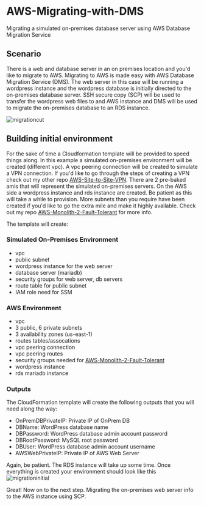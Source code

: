 # AWS-Migrating-with-DMS
Migrating a simulated on-premises database server using AWS Database Migration Service

## Scenario
There is a web and database server in an on premises location and you'd like to migrate to AWS. Migrating to AWS is made easy with AWS Database Migration Service (DMS). The web server in this case will be running a wordpress instance and the wordpress database is initially directed to the on-premises database server. SSH secure copy (SCP) will be used to transfer the wordpress web files to and AWS instance and DMS will be used to migrate the on-premises database to an RDS instance. 

![migrationcut](https://user-images.githubusercontent.com/62077185/126720100-359b9789-5010-4f52-ab4e-657ca6e92317.png)

## Building initial environment
For the sake of time a Cloudformation template will be provided to speed things along. In this example a simulated on-premises environment will be created (different vpc). A vpc peering connection will be created to simulate a VPN connection. If you'd like to go through the steps of creating a VPN check out my other repo [AWS-Site-to-Site-VPN](https://github.com/SConnolly1886/AWS-Site-to-Site-VPN). There are 2 pre-baked amis that will represent the simulated on-premises servers. On the AWS side a wordpress instance and rds instance are created. Be patient as this will take a while to provision. More subnets than you require have been created if you'd like to go the extra mile and make it highly available. Check out my repo [AWS-Monolith-2-Fault-Tolerant](https://github.com/SConnolly1886/AWS-Monolith-2-Fault-Tolerant) for more info.



The template will create:
### Simulated On-Premises Environment
- vpc
- public subnet
- wordpress instance for the web server
- database server (mariadb)
- security groups for web server, db servers 
- route table for public subnet
- IAM role need for SSM

### AWS Environment
- vpc
- 3 public, 6 private subnets
- 3 availability zones (us-east-1)
- routes tables/assocations 
- vpc peering connection
- vpc peering routes
- security groups needed for [AWS-Monolith-2-Fault-Tolerant](https://github.com/SConnolly1886/AWS-Monolith-2-Fault-Tolerant)
- wordpress instance
- rds mariadb instance

### Outputs
The CloudFormation template will create the following outputs that you will need along the way:
- OnPremDBPrivateIP: Private IP of OnPrem DB
- DBName: WordPress database name
- DBPassword: WordPress database admin account password
- DBRootPassword: MySQL root password
- DBUser: WordPress database admin account username
- AWSWebPrivateIP: Private IP of AWS Web Server

Again, be patient. The RDS instance will take up some time. Once everything is created your environment should look like this
![migrationinitial](https://user-images.githubusercontent.com/62077185/126720104-b0ac8bb4-f4c1-46ca-b8c5-ca04b2e9fd81.png)

Great! Now on to the next step. Migrating the on-premises web server info to the AWS instance using SCP. 
